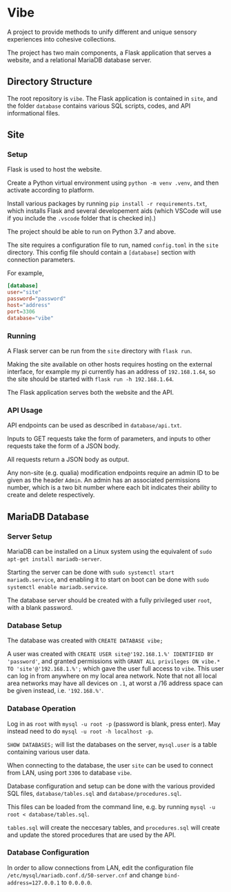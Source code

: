 # Vibe

A project to provide methods to unify different and unique
sensory experiences into cohesive collections.

The project has two main components,
a Flask application that serves a website,
and a relational MariaDB database server.

## Directory Structure

The root repository is `vibe`.
The Flask application is contained in `site`,
and the folder `database` contains various SQL scripts, codes,
and API informational files.

## Site

### Setup

Flask is used to host the website.

Create a Python virtual environment using `python -m venv .venv`,
and then activate according to platform.

Install various packages by running `pip install -r requirements.txt`,
which installs Flask and several developement aids
(which VSCode will use if you include the `.vscode` folder that is checked in).)

The project should be able to run on Python 3.7 and above.

The site requires a configuration file to run, named `config.toml` in the `site` directory.
This config file should contain a `[database]` section with connection parameters.

For example,

```toml
[database]
user="site"
password="password"
host="address"
port=3306
database="vibe"
```

### Running

A Flask server can be run from the `site` directory with `flask run`.

Making the site available on other hosts requires hosting on the external interface,
for example my pi currently has an address of `192.168.1.64`,
so the site should be started with `flask run -h 192.168.1.64`.

The Flask application serves both the website and the API.

### API Usage

API endpoints can be used as described in `database/api.txt`.

Inputs to GET requests take the form of parameters,
and inputs to other requests take the form of a JSON body.

All requests return a JSON body as output.

Any non-site (e.g. qualia) modification endpoints
require an admin ID to be given as the header `Admin`.
An admin has an associated permissions number,
which is a two bit number where each bit
indicates their ability to create and delete respectively.

## MariaDB Database

### Server Setup

MariaDB can be installed on a Linux system
using the equivalent of `sudo apt-get install mariadb-server`.

Starting the server can be done with
`sudo systemctl start mariadb.service`,
and enabling it to start on boot can be done with
`sudo systemctl enable mariadb.service`.

The database server should be created with a fully privileged user `root`,
with a blank password.

### Database Setup

The database was created with `CREATE DATABASE vibe;`

A user was created with `CREATE USER site@'192.168.1.%' IDENTIFIED BY 'password'`,
and granted permissions with `GRANT ALL privileges ON vibe.* TO 'site'@'192.168.1.%';`
which gave the user full access to `vibe`.
This user can log in from anywhere on my local area network.
Note that not all local area networks may have all devices on `.1`,
at worst a /16 address space can be given instead, i.e. `'192.168.%'`.

### Database Operation

Log in as `root` with `mysql -u root -p` (password is blank, press enter).
May instead need to do `mysql -u root -h localhost -p`.

`SHOW DATABASES;` will list the databases on the server,
`mysql.user` is a table containing various user data.

When connecting to the database,
the user `site` can be used to connect from LAN,
using port `3306` to database `vibe`.

Database configuration and setup can be done with
the various provided SQL files,
`database/tables.sql` and `database/procedures.sql`.

This files can be loaded from the command line,
e.g. by running `mysql -u root < database/tables.sql`.

`tables.sql` will create the neccesary tables,
and `procedures.sql` will create and update the stored procedures
that are used by the API.

### Database Configuration

In order to allow connections from LAN,
edit the configuration file `/etc/mysql/mariadb.conf.d/50-server.cnf`
and change `bind-address=127.0.0.1` to `0.0.0.0`.
